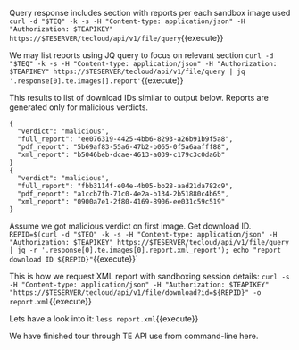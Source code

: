 Query response includes section with reports per each sandbox image used
`curl -d "$TEQ" -k -s -H "Content-type: application/json" -H "Authorization: $TEAPIKEY" https://$TESERVER/tecloud/api/v1/file/query`{{execute}}

We may list reports using JQ query to focus on relevant section
`curl -d "$TEQ" -k -s -H "Content-type: application/json" -H "Authorization: $TEAPIKEY" https://$TESERVER/tecloud/api/v1/file/query | jq '.response[0].te.images[].report'`{{execute}}

This results to list of download IDs similar to output below. Reports are generated only for malicious verdicts.
```
{
  "verdict": "malicious",
  "full_report": "ee076319-4425-4bb6-8293-a26b91b9f5a8",
  "pdf_report": "5b69af83-55a6-47b2-b065-0f5a6aafff88",
  "xml_report": "b5046beb-dcae-4613-a039-c179c3c0da6b"
}
{
  "verdict": "malicious",
  "full_report": "fbb3114f-e04e-4b05-bb28-aad21da782c9",
  "pdf_report": "a1ccb7fb-71c0-4e2a-b134-2b51880c4b65",
  "xml_report": "0900a7e1-2f80-4169-8906-ee031c59c519"
}
```

Assume we got malicious verdict on first image. Get download ID.
`REPID=$(curl -d "$TEQ" -k -s -H "Content-type: application/json" -H "Authorization: $TEAPIKEY" https://$TESERVER/tecloud/api/v1/file/query | jq -r '.response[0].te.images[0].report.xml_report'); echo "report download ID ${REPID}"`{{execute}}`

This is how we request XML report with sandboxing session details:
`curl -s -H "Content-type: application/json" -H "Authorization: $TEAPIKEY" "https://$TESERVER/tecloud/api/v1/file/download?id=${REPID}" -o report.xml`{{execute}}

Lets have a look into it:
`less report.xml`{{execute}}

We have finished tour through TE API use from command-line here.